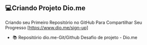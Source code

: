 ## 💻Criando Projeto Dio.me 
Criando seu Primeiro Repositório no GitHub Para Compartilhar Seu Progresso [https://www.dio.me/sign-up]

- 📚 Repositório dio.me-Git/Github
Desafio de projeto - Dio.me
